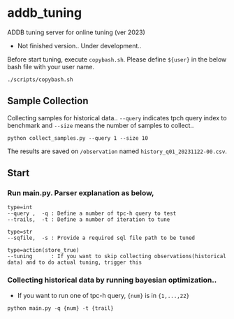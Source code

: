 # addb_tuning

ADDB tuning server for online tuning (ver 2023)

* Not finished version.. Under development..

Before start tuning, execute ```copybash.sh```. 
Please define ```${user}``` in the below bash file with your user name.
```
./scripts/copybash.sh
```

## Sample Collection
Collecting samples for historical data..
```--query``` indicates tpch query index to benchmark and  ```--size``` means the number of samples to collect..
```
python collect_samples.py --query 1 --size 10
```
The results are saved on ```/observation``` named ```history_q01_20231122-00.csv```.

## Start
### Run main.py. Parser explanation as below,
```
type=int
--query ,  -q : Define a number of tpc-h query to test
--trails,  -t : Define a number of iteration to tune

type=str
--sqfile,  -s : Provide a required sql file path to be tuned

type=action(store_true)
--tuning      : If you want to skip collecting observations(historical data) and to do actual tuning, trigger this
```
### Collecting historical data by running bayesian optimization..
- If you want to run one of tpc-h query, ```{num}``` is in ```{1,...,22}```
```
python main.py -q {num} -t {trail}
```

